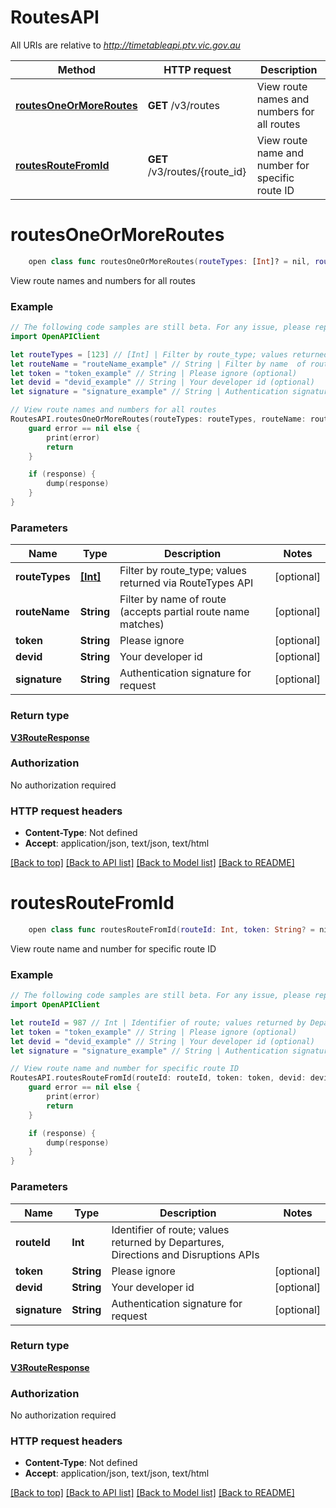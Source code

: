 # RoutesAPI

All URIs are relative to *http://timetableapi.ptv.vic.gov.au*

Method | HTTP request | Description
------------- | ------------- | -------------
[**routesOneOrMoreRoutes**](RoutesAPI.md#routesoneormoreroutes) | **GET** /v3/routes | View route names and numbers for all routes
[**routesRouteFromId**](RoutesAPI.md#routesroutefromid) | **GET** /v3/routes/{route_id} | View route name and number for specific route ID


# **routesOneOrMoreRoutes**
```swift
    open class func routesOneOrMoreRoutes(routeTypes: [Int]? = nil, routeName: String? = nil, token: String? = nil, devid: String? = nil, signature: String? = nil, completion: @escaping (_ data: V3RouteResponse?, _ error: Error?) -> Void)
```

View route names and numbers for all routes

### Example 
```swift
// The following code samples are still beta. For any issue, please report via http://github.com/OpenAPITools/openapi-generator/issues/new
import OpenAPIClient

let routeTypes = [123] // [Int] | Filter by route_type; values returned via RouteTypes API (optional)
let routeName = "routeName_example" // String | Filter by name  of route (accepts partial route name matches) (optional)
let token = "token_example" // String | Please ignore (optional)
let devid = "devid_example" // String | Your developer id (optional)
let signature = "signature_example" // String | Authentication signature for request (optional)

// View route names and numbers for all routes
RoutesAPI.routesOneOrMoreRoutes(routeTypes: routeTypes, routeName: routeName, token: token, devid: devid, signature: signature) { (response, error) in
    guard error == nil else {
        print(error)
        return
    }

    if (response) {
        dump(response)
    }
}
```

### Parameters

Name | Type | Description  | Notes
------------- | ------------- | ------------- | -------------
 **routeTypes** | [**[Int]**](Int.md) | Filter by route_type; values returned via RouteTypes API | [optional] 
 **routeName** | **String** | Filter by name  of route (accepts partial route name matches) | [optional] 
 **token** | **String** | Please ignore | [optional] 
 **devid** | **String** | Your developer id | [optional] 
 **signature** | **String** | Authentication signature for request | [optional] 

### Return type

[**V3RouteResponse**](V3RouteResponse.md)

### Authorization

No authorization required

### HTTP request headers

 - **Content-Type**: Not defined
 - **Accept**: application/json, text/json, text/html

[[Back to top]](#) [[Back to API list]](../README.md#documentation-for-api-endpoints) [[Back to Model list]](../README.md#documentation-for-models) [[Back to README]](../README.md)

# **routesRouteFromId**
```swift
    open class func routesRouteFromId(routeId: Int, token: String? = nil, devid: String? = nil, signature: String? = nil, completion: @escaping (_ data: V3RouteResponse?, _ error: Error?) -> Void)
```

View route name and number for specific route ID

### Example 
```swift
// The following code samples are still beta. For any issue, please report via http://github.com/OpenAPITools/openapi-generator/issues/new
import OpenAPIClient

let routeId = 987 // Int | Identifier of route; values returned by Departures, Directions and Disruptions APIs
let token = "token_example" // String | Please ignore (optional)
let devid = "devid_example" // String | Your developer id (optional)
let signature = "signature_example" // String | Authentication signature for request (optional)

// View route name and number for specific route ID
RoutesAPI.routesRouteFromId(routeId: routeId, token: token, devid: devid, signature: signature) { (response, error) in
    guard error == nil else {
        print(error)
        return
    }

    if (response) {
        dump(response)
    }
}
```

### Parameters

Name | Type | Description  | Notes
------------- | ------------- | ------------- | -------------
 **routeId** | **Int** | Identifier of route; values returned by Departures, Directions and Disruptions APIs | 
 **token** | **String** | Please ignore | [optional] 
 **devid** | **String** | Your developer id | [optional] 
 **signature** | **String** | Authentication signature for request | [optional] 

### Return type

[**V3RouteResponse**](V3RouteResponse.md)

### Authorization

No authorization required

### HTTP request headers

 - **Content-Type**: Not defined
 - **Accept**: application/json, text/json, text/html

[[Back to top]](#) [[Back to API list]](../README.md#documentation-for-api-endpoints) [[Back to Model list]](../README.md#documentation-for-models) [[Back to README]](../README.md)

